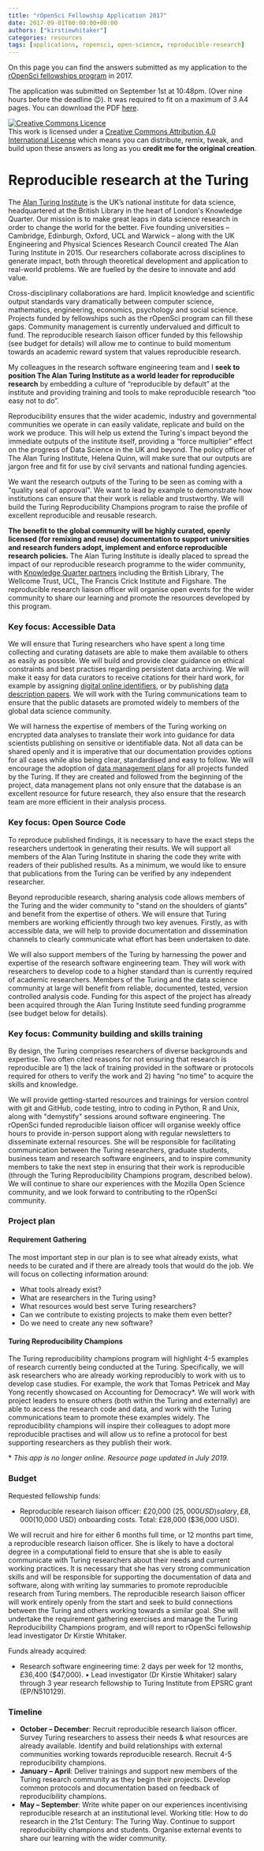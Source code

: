 ```yaml
---
title: "rOpenSci Fellowship Application 2017"
date: 2017-09-01T00:00:00+00:00
authors: ["kirstiewhitaker"]
categories: resources
tags: [applications, ropensci, open-science, reproducible-research]
---
```


On this page you can find the answers submitted as my application to the [rOpenSci fellowships program](https://ropensci.org/blog/blog/2017/07/06/ropensci-fellowships) in 2017.

The application was submitted on September 1st at 10:48pm. (Over nine hours before the deadline 😉). It was required to fit on a maximum of 3 A4 pages. You can download the PDF [here](https://github.com/WhitakerLab/WhitakerLabProjectManagement/blob/master/funding-applications/Whitaker_rOpenSciFellowshipProposal.pdf).

<a rel="license" href="https://creativecommons.org/licenses/by/4.0/"><img alt="Creative Commons Licence" style="border-width:0" src="https://i.creativecommons.org/l/by/4.0/88x31.png" /></a><br />This work is licensed under a <a rel="license" href="https://creativecommons.org/licenses/by/4.0/">Creative Commons Attribution 4.0 International License</a> which means you can distribute, remix, tweak, and build upon these answers as long as you **credit me for the original creation**.

# Reproducible research at the Turing

The [Alan Turing Institute](https://www.turing.ac.uk/) is the UK’s national institute for data science, headquartered at the British Library in the heart of London's Knowledge Quarter. Our mission is to make great leaps in data science research in order to change the world for the better. Five founding universities – Cambridge, Edinburgh, Oxford, UCL and Warwick – along with the UK Engineering and Physical Sciences Research Council created The Alan Turing Institute in 2015. Our researchers collaborate across disciplines to generate impact, both through theoretical development and application to real-world problems. We are fuelled by the desire to innovate and add value.

Cross-disciplinary collaborations are hard. Implicit knowledge and scientific output standards vary dramatically between computer science, mathematics, engineering, economics, psychology and social science. Projects funded by fellowships such as the rOpenSci program can fill these gaps. Community management is currently undervalued and difficult to fund. The reproducible research liaison officer funded by this fellowship (see budget for details) will allow me to continue to build momentum towards an academic reward system that values reproducible research.

My colleagues in the research software engineering team and I **seek to position The Alan Turing Institute as a world leader for reproducible research** by embedding a culture of “reproducible by default” at the institute and providing training and tools to make reproducible research “too easy not to do”.

Reproducibility ensures that the wider academic, industry and governmental communities we operate in can easily validate, replicate and build on the work we produce. This will help us extend the Turing's impact beyond the immediate outputs of the institute itself, providing a “force multiplier” effect on the progress of Data Science in the UK and beyond. The policy officer of The Alan Turing Institute, Helena Quinn, will make sure that our outputs are jargon free and fit for use by civil servants and national funding agencies.

We want the research outputs of the Turing to be seen as coming with a "quality seal of approval". We want to lead by example to demonstrate how institutions can ensure that their work is reliable and trustworthy. We will build the Turing Reproducibility Champions program to raise the profile of excellent reproducible and reusable research.

**The benefit to the global community will be highly curated, openly licensed (for remixing and reuse) documentation to support universities and research funders adopt, implement and enforce reproducible research policies.** The Alan Turing Institute is ideally placed to spread the impact of our reproducible research programme to the wider community, with [Knowledge Quarter partners](https://www.knowledgequarter.london/partners/) including the British Library, The Wellcome Trust, UCL, The Francis Crick Institute and Figshare.  The reproducible research liaison officer will organise open events for the wider community to share our learning and promote the resources developed by this program.

### Key focus: Accessible Data

We will ensure that Turing researchers who have spent a long time collecting and curating datasets are able to make them available to others as easily as possible. We will build and provide clear guidance on ethical constraints and best practises regarding persistent data archiving. We will make it easy for data curators to receive citations for their hard work, for example by assigning [digital online identifiers](https://www.datacite.org/), or by publishing [data description papers](https://www.nature.com/sdata/). We will work with the Turing communications team to ensure that the public datasets are promoted widely to members of the global data science community.

We will harness the expertise of members of the Turing working on encrypted data analyses to translate their work into guidance for data scientists publishing on sensitive or identifiable data. Not all data can be shared openly and it is imperative that our documentation provides options for all cases while also being clear, standardised and easy to follow. We will encourage the adoption of [data management plans](https://www.data.cam.ac.uk/data-management-guide/creating-your-data/data-management-plan) for all projects funded by the Turing. If they are created and followed from the beginning of the project, data management plans not only ensure that the database is an excellent resource for future research, they also ensure that the research team are more efficient in their analysis process.

### Key focus: Open Source Code

To reproduce published findings, it is necessary to have the exact steps the researchers undertook in generating their results. We will support all members of the Alan Turing Institute in sharing the code they write with readers of their published results. As a minimum, we would like to ensure that publications from the Turing can be verified by any independent researcher.

Beyond reproducible research, sharing analysis code allows members of the Turing and the wider community to "stand on the shoulders of giants" and benefit from the expertise of others. We will ensure that Turing members are working efficiently through two key avenues. Firstly, as with accessible data, we will help to provide documentation and dissemination channels to clearly communicate what effort has been undertaken to date.

We will also support members of the Turing by harnessing the power and expertise of the research software engineering team. They will work with researchers to develop code to a higher standard than is currently required of academic researchers. Members of the Turing and the data science community at large will benefit from reliable, documented, tested, version controlled analysis code. Funding for this aspect of the project has already been acquired through the Alan Turing Institute seed funding programme (see budget below for details).

### Key focus: Community building and skills training

By design, the Turing comprises researchers of diverse backgrounds and expertise. Two often cited reasons for not ensuring that research is reproducible are 1) the lack of training provided in the software or protocols required for others to verify the work and 2) having “no time” to acquire the skills and knowledge.

We will provide getting-started resources and trainings for version control with git and GitHub, code testing, intro to coding in Python, R and Unix, along with "demystify" sessions around software engineering. The rOpenSci funded reproducible liaison officer will organise weekly office hours to provide in-person support along with regular newsletters to disseminate external resources. She will be responsible for facilitating communication between the Turing researchers, graduate students, business team and research software engineers, and to inspire community members to take the next step in ensuring that their work is reproducible (through the Turing Reproducibility Champions program, described below). We will continue to share our experiences with the Mozilla Open Science community, and we look forward to contributing to the rOpenSci community.

### Project plan

#### Requirement Gathering

The most important step in our plan is to see what already exists, what needs to be curated and if there are already tools that would do the job. We will focus on collecting information around:

* What tools already exist?
* What are researchers in the Turing using?
* What resources would best serve Turing researchers?
* Can we contribute to existing projects to make them even better?
* Do we need to create any new software?

#### Turing Reproducibility Champions

The Turing reproducibility champions program will highlight 4-5 examples of research currently being conducted at the Turing. Specifically, we will ask researchers who are already working reproducibly to work with us to develop case studies. For example, the work that Tomas Petricek and May Yong recently showcased on Accounting for Democracy\*. We will work with project leaders to ensure others (both within the Turing and  externally) are able to access the research code and data, and work with the Turing communications team to promote these examples widely. The reproducibility champions will inspire their colleagues to adopt more reproducible practises and will allow us to refine a protocol for best supporting researchers as they publish their work.

\* *This app is no longer online.*
*Resource page updated in July 2019.*

### Budget

Requested fellowship funds:

* Reproducible research liaison officer: £20,000 ($25,000 USD) salary, £8,000 ($10,000 USD) onboarding costs. Total: £28,000 ($36,000 USD).

We will recruit and hire for either 6 months full time, or 12 months part time, a reproducible research liaison officer. She is likely to have a doctoral degree in a computational field to ensure that she is able to easily communicate with Turing researchers about their needs and current working practices. It is necessary that she has very strong communication skills and will be responsible for supporting the documentation of data and software, along with writing lay summaries to promote reproducible research from Turing members. The reproducible research liaison officer will work entirely openly from the start and seek to build connections between the Turing and others working towards a similar goal. She will undertake the requirement gathering exercises and manage the Turing  Reproducibility Champions program, and will report to rOpenSci fellowship lead investigator Dr Kirstie Whitaker.

Funds already acquired:
* Research software engineering time: 2 days per week for 12 months, £36,400 ($47,000).
•	Lead investigator (Dr Kirstie Whitaker) salary through 3 year research fellowship to Turing Institute from EPSRC grant (EP/N510129).

### Timeline

* **October – December**: Recruit reproducible research liaison officer. Survey Turing researchers to assess their needs & what resources are already available. Identify and build relationships with external communities working towards reproducible research. Recruit 4-5 reproducibility champions.
* **January – April**: Deliver trainings and support new members of the Turing research community as they begin their projects. Develop common protocols and documentation based on feedback of reproducibility champions.
* **May – September**: Write white paper on our experiences incentivising reproducible research at an institutional level. Working title: How to do research in the 21st Century: The Turing Way. Continue to support reproducibility champions and students. Organise external events to share our learning with the wider community.
